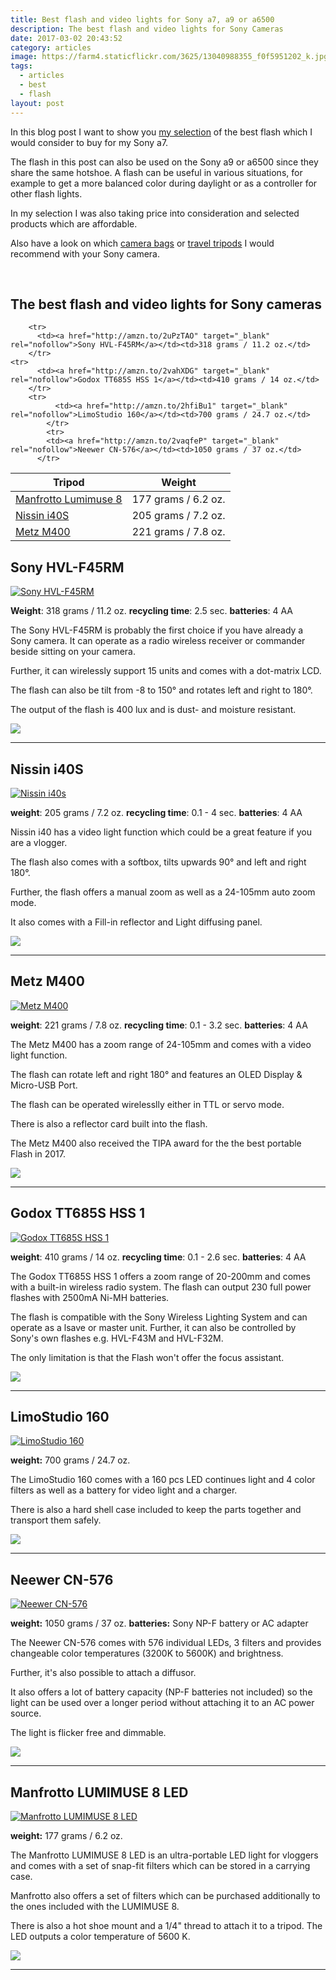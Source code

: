 ```yaml
---
title: Best flash and video lights for Sony a7, a9 or a6500
description: The best flash and video lights for Sony Cameras
date: 2017-03-02 20:43:52
category: articles
image: https://farm4.staticflickr.com/3625/13040988355_f0f5951202_k.jpg
tags:
  - articles
  - best
  - flash
layout: post
---
```

In this blog post I want to show you [my selection](#the-best-flash-for-sony-cameras) of the best flash which I would consider to buy for my Sony a7.

The flash in this post can also be used on the Sony a9 or a6500 since they share the same hotshoe. A flash can be useful in various situations, for example to get a more balanced color during daylight or as a controller for other flash lights.

In my selection I was also taking price into consideration and selected products which are affordable.

Also have a look on which [camera bags]([http://www.hikeventures.com/best-camera-bags-cases](http://www.hikeventures.com/best-camera-bags-cases/)/) or [travel tripods](http://www.hikeventures.com/best-travel-tripods-sony/) I would recommend with your Sony camera.

<amp-img src="https://farm4.staticflickr.com/3625/13040988355_f0f5951202_k.jpg" width="2048" height="1536" alt="best flash for Sony a7, a9 or a6500" layout="responsive"></amp-img>
<br>
<!--more-->

## The best flash and video lights for Sony cameras

<div class="table-responsive">
      <table class="table table-hover table-bordered list_items_3">
        <thead>
             <tr>
                <th>Tripod</th><th>Weight</th>
             </tr>
        </thead>
        <tbody>
        <tr>
        <td><a href="http://amzn.to/2hfiBu1" target="_blank" rel="nofollow">Manfrotto Lumimuse 8</a></td><td>177 grams / 6.2 oz.</td>
      </tr>
            <tr>
          <td><a href="http://amzn.to/2v6MYZ6" target="_blank" rel="nofollow">Nissin i40S</a></td><td>205 grams / 7.2 oz.</td>
        </tr>
        <tr>
          <td><a href="http://amzn.to/2wcBi42" target="_blank" rel="nofollow">Metz M400</a></td><td>221 grams / 7.8 oz.</td>
        </tr>

        <tr>
          <td><a href="http://amzn.to/2uPzTAO" target="_blank" rel="nofollow">Sony HVL-F45RM</a></td><td>318 grams / 11.2 oz.</td>
        </tr>
    <tr>
          <td><a href="http://amzn.to/2vahXDG" target="_blank" rel="nofollow">Godox TT685S HSS 1</a></td><td>410 grams / 14 oz.</td>
        </tr>
        <tr>
              <td><a href="http://amzn.to/2hfiBu1" target="_blank" rel="nofollow">LimoStudio 160</a></td><td>700 grams / 24.7 oz.</td>
            </tr>
            <tr>
            <td><a href="http://amzn.to/2vaqfeP" target="_blank" rel="nofollow">Neewer CN-576</a></td><td>1050 grams / 37 oz.</td>
          </tr>
</tbody>
</table>
</div>

## Sony HVL-F45RM

<a rel="nofollow" href="https://www.amazon.com/Sony-HVL-F45RM-Compact-Radio-Controlled-Display/dp/B06X15G199/ref=as_li_ss_il?s=photo&ie=UTF8&qid=1501482455&sr=1-17&keywords=flash&refinements=p_72:1248879011&linkCode=li3&tag=hikeve-20&linkId=c7423686a752c429cd1d95f47db11870" target="_blank"><img alt="Sony HVL-F45RM" border="0" src="//ws-na.amazon-adsystem.com/widgets/q?_encoding=UTF8&ASIN=B06X15G199&Format=_SL250_&ID=AsinImage&MarketPlace=US&ServiceVersion=20070822&WS=1&tag=hikeve-20" ></a><img src="https://ir-na.amazon-adsystem.com/e/ir?t=hikeve-20&l=li3&o=1&a=B06X15G199" width="1" height="1" border="0" alt="" style="border:none !important; margin:0px !important;" />

**Weight**: 318 grams / 11.2 oz.
**recycling time**: 2.5 sec.
**batteries**: 4 AA

The Sony HVL-F45RM is probably the first choice if you have already a Sony camera. It can operate as a radio wireless receiver or commander beside sitting on your camera.

Further, it can wirelessly support 15 units and comes with a dot-matrix LCD.

The flash can also be tilt from -8 to 150° and rotates left and right to 180°.

The output of the flash is 400 lux and is dust- and moisture resistant.

<a href="http://amzn.to/2uPzTAO" target="_blank" rel="nofollow"><img src="http://www.hikeventures.com/buy.gif"></a>

<hr>

## Nissin i40S

<a rel="nofollow" href="https://www.amazon.com/Nissin-i40S-Camera-Flash-Black/dp/B00NNVE57M/ref=as_li_ss_il?s=photo&ie=UTF8&qid=1501482744&sr=1-1&keywords=nissin+i40&linkCode=li3&tag=hikeve-20&linkId=dcff5ad075fe4201d1b2085556417fa9" target="_blank"><img alt="Nissin i40s" border="0" src="//ws-na.amazon-adsystem.com/widgets/q?_encoding=UTF8&ASIN=B00NNVE57M&Format=_SL250_&ID=AsinImage&MarketPlace=US&ServiceVersion=20070822&WS=1&tag=hikeve-20" ></a><img src="https://ir-na.amazon-adsystem.com/e/ir?t=hikeve-20&l=li3&o=1&a=B00NNVE57M" width="1" height="1" border="0" alt="" style="border:none !important; margin:0px !important;" />

**weight**: 205 grams / 7.2 oz.
**recycling time**: 0.1 - 4 sec.
**batteries**: 4 AA

Nissin i40 has a video light function which could be a great feature if you are a vlogger.

The flash also comes with a softbox, tilts upwards 90° and left and right 180°.

Further, the flash offers a manual zoom as well as a 24-105mm auto zoom mode.

It also comes with a Fill-in reflector and Light diffusing panel.

<a href="http://amzn.to/2v6MYZ6" target="_blank" rel="nofollow"><img src="http://www.hikeventures.com/buy.gif"></a>

<hr>

## Metz M400

<a rel="nofollow" href="https://www.amazon.com/Metz-Mecablitz-Interface-MZ-M400S/dp/B01MTK8OSB/ref=as_li_ss_il?s=electronics&ie=UTF8&qid=1501483112&sr=1-3&keywords=mecablitz+m400&linkCode=li3&tag=hikeve-20&linkId=1c1589f92c712cfdc1095d30dfebba77" target="_blank"><img alt="Metz M400" border="0" src="//ws-na.amazon-adsystem.com/widgets/q?_encoding=UTF8&ASIN=B01MTK8OSB&Format=_SL250_&ID=AsinImage&MarketPlace=US&ServiceVersion=20070822&WS=1&tag=hikeve-20" ></a><img src="https://ir-na.amazon-adsystem.com/e/ir?t=hikeve-20&l=li3&o=1&a=B01MTK8OSB" width="1" height="1" border="0" alt="" style="border:none !important; margin:0px !important;" />

**weight**: 221 grams / 7.8 oz.
**recycling time**: 0.1 - 3.2 sec.
**batteries**: 4 AA

The Metz M400 has a zoom range of 24-105mm and comes with a video light function.

The flash can rotate left and right 180° and features an OLED Display & Micro-USB Port.

The flash can be operated wirelesslly either in TTL or servo mode.

There is also a reflector card built into the flash.

The Metz M400 also received the TIPA award for the the best portable Flash in 2017.

<a href="http://amzn.to/2wcBi42" target="_blank" rel="nofollow"><img src="http://www.hikeventures.com/buy.gif"></a>

<hr>

## Godox TT685S HSS 1

<a rel="nofollow" href="https://www.amazon.com/Godox-TT685S-Speedlite-X1T-S-Trigger/dp/B01EHJMAAC/ref=as_li_ss_il?s=electronics&ie=UTF8&qid=1501483328&sr=1-3&keywords=Godox+sony&linkCode=li3&tag=hikeve-20&linkId=00c608c273dcbac8f295afabc9cf2d86" target="_blank"><img alt="Godox TT685S HSS 1" border="0" src="//ws-na.amazon-adsystem.com/widgets/q?_encoding=UTF8&ASIN=B01EHJMAAC&Format=_SL250_&ID=AsinImage&MarketPlace=US&ServiceVersion=20070822&WS=1&tag=hikeve-20" ></a><img src="https://ir-na.amazon-adsystem.com/e/ir?t=hikeve-20&l=li3&o=1&a=B01EHJMAAC" width="1" height="1" border="0" alt="" style="border:none !important; margin:0px !important;" />

**weight**: 410 grams / 14 oz.
**recycling time**:  0.1 - 2.6 sec.
**batteries**: 4 AA

The Godox TT685S HSS 1 offers a zoom range of 20-200mm and comes with a built-in wireless radio system. The flash can output 230 full power flashes with 2500mA Ni-MH batteries.

The flash is compatible with the Sony Wireless Lighting System and can operate as a lsave or master unit. Further, it can also be controlled by Sony's own flashes e.g. HVL-F43M and HVL-F32M.

The only limitation is that the Flash won't offer the focus assistant.

<a href="http://amzn.to/2vahXDG" target="_blank" rel="nofollow"><img src="http://www.hikeventures.com/buy.gif"></a>

<hr>

## LimoStudio 160
<a rel="nofollow" href="https://www.amazon.com/LimoStudio-Dimmable-Camera-Camcorder-AGG1318/dp/B00K2EP4NM/ref=as_li_ss_il?s=photo&ie=UTF8&qid=1501488470&sr=1-47&keywords=video+light&refinements=p_72:1248879011&linkCode=li3&tag=hikeve-20&linkId=8cf43935b6e4fe3a9a1af774da25595a" target="_blank"><img alt="LimoStudio 160" border="0" src="//ws-na.amazon-adsystem.com/widgets/q?_encoding=UTF8&ASIN=B00K2EP4NM&Format=_SL250_&ID=AsinImage&MarketPlace=US&ServiceVersion=20070822&WS=1&tag=hikeve-20" ></a><img src="https://ir-na.amazon-adsystem.com/e/ir?t=hikeve-20&l=li3&o=1&a=B00K2EP4NM" width="1" height="1" border="0" alt="" style="border:none !important; margin:0px !important;" />

**weight:** 700 grams / 24.7 oz.

The LimoStudio 160 comes with a 160 pcs LED continues light and 4 color filters as well as a battery for video light and a charger.

There is also a hard shell case included to keep the parts together and transport them safely.

<a href="http://amzn.to/2hfiBu1" target="_blank" rel="nofollow"><img src="http://www.hikeventures.com/buy.gif"></a>

<hr>


## Neewer CN-576
<a rel="nofollow" href="https://www.amazon.com/Neewer-Dimmable-Digital-Camcorder-Panasonic/dp/B00KKCMFDI/ref=as_li_ss_il?s=photo&ie=UTF8&qid=1501492595&sr=1-112&keywords=video+light&refinements=p_72:1248879011&linkCode=li3&tag=hikeve-20&linkId=fcd80f52e6e78574764800db2066a3c2" target="_blank"><img alt="Neewer CN-576" border="0" src="//ws-na.amazon-adsystem.com/widgets/q?_encoding=UTF8&ASIN=B00KKCMFDI&Format=_SL250_&ID=AsinImage&MarketPlace=US&ServiceVersion=20070822&WS=1&tag=hikeve-20" ></a><img src="https://ir-na.amazon-adsystem.com/e/ir?t=hikeve-20&l=li3&o=1&a=B00KKCMFDI" width="1" height="1" border="0" alt="" style="border:none !important; margin:0px !important;" />

**weight:** 1050 grams / 37 oz.
**batteries:** Sony NP-F battery or AC adapter

The Neewer CN-576 comes with 576 individual LEDs, 3 filters and provides changeable color temperatures (3200K to 5600K) and brightness.

Further, it's also possible to attach a diffusor.

It also offers a lot of battery capacity (NP-F batteries not included) so the light can be used over a longer period without attaching it to an AC power source.

The light is flicker free and dimmable.

<a href="http://amzn.to/2vaqfeP" target="_blank" rel="nofollow"><img src="http://www.hikeventures.com/buy.gif"></a>

<hr>

## Manfrotto LUMIMUSE 8 LED
<a rel="nofollow" href="https://www.amazon.com/LUMIMUSE-LED-Light-Accessories-Black/dp/B00WS2EL62/ref=as_li_ss_il?s=photo&ie=UTF8&qid=1501492595&sr=1-117&keywords=video+light&refinements=p_72:1248879011&linkCode=li3&tag=hikeve-20&linkId=cb8d967662f01194fb762a131012e2dc" target="_blank"><img alt="Manfrotto LUMIMUSE 8 LED" border="0" src="//ws-na.amazon-adsystem.com/widgets/q?_encoding=UTF8&ASIN=B00WS2EL62&Format=_SL250_&ID=AsinImage&MarketPlace=US&ServiceVersion=20070822&WS=1&tag=hikeve-20" ></a><img src="https://ir-na.amazon-adsystem.com/e/ir?t=hikeve-20&l=li3&o=1&a=B00WS2EL62" width="1" height="1" border="0" alt="" style="border:none !important; margin:0px !important;" />

**weight:** 177 grams / 6.2 oz.

The Manfrotto LUMIMUSE 8 LED is an ultra-portable LED light for vloggers and comes with a set of snap-fit filters which can be stored in a carrying case.

Manfrotto also offers a set of filters which can be purchased additionally to the ones included with the LUMIMUSE 8.

There is also a hot shoe mount and a 1/4" thread to attach it to a tripod. The LED outputs a color temperature of 5600 K.

<a href="http://amzn.to/2hfiBu1" target="_blank" rel="nofollow"><img src="http://www.hikeventures.com/buy.gif"></a>

<hr>
